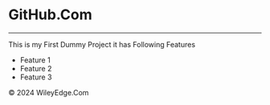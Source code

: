 # GitHub.Com
---
This is my First Dummy Project it has Following Features
  - Feature 1
  - Feature 2
  - Feature 3

&copy; 2024 WileyEdge.Com
